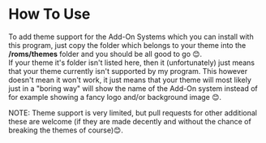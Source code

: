 # How To Use
To add theme support for the Add-On Systems which you can install with this program, just copy the folder which belongs to your theme into the <strong>/roms/themes</strong> folder and you should be all good to go 😊.  
If your theme it's folder isn't listed here, then it (unfortunately) just means that your theme currently isn't supported by my program. This however doesn't mean it won't work, it just means that your theme will most likely just in a "boring way" will show the name of the Add-On system instead of for example showing a fancy logo and/or background image 😊.
  
NOTE: Theme support is very limited, but pull requests for other additional these are welcome (if they are made decently and without the chance of breaking the themes of course)😊.
